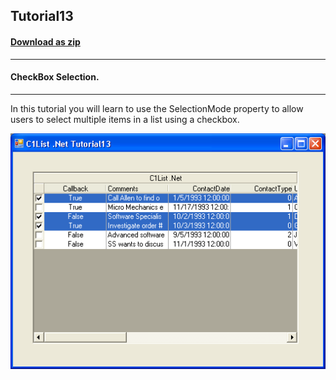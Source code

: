## Tutorial13
#### [Download as zip](https://grapecity.github.io/DownGit/#/home?url=https://github.com/GrapeCity/ComponentOne-WinForms-Samples/tree/master/NetFramework\List\VB\Tutorials\Tutorial13)
____
#### CheckBox Selection.
____
In this tutorial you will learn to use the SelectionMode property to allow users to select multiple items in a list using a checkbox.

![screenshot](screenshot.png)
